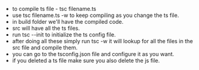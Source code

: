 - to compile ts file - tsc filename.ts
- use tsc filename.ts -w to keep compiling as you change the ts file.
- in build folder we'll have the compiled code.
- src will have all the ts files.
- run tsc --init to initialize the ts config file.
- after doing all these simply run tsc -w it will lookup for all the files in the src file and compile them.
- you can go to the tsconfig.json file and configure it as you want.
- if you deleted a ts file make sure you also delete the js file.